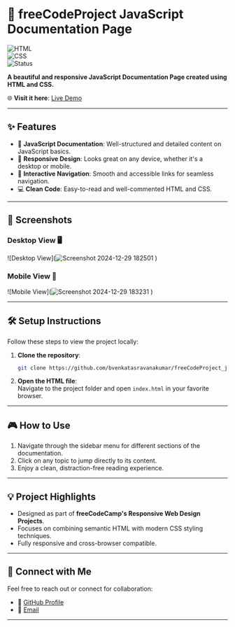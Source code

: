 # 🎨 **freeCodeProject JavaScript Documentation Page**  

![HTML](https://img.shields.io/badge/HTML-5-orange)  
![CSS](https://img.shields.io/badge/CSS-3-blue)  
![Status](https://img.shields.io/badge/Status-Completed-brightgreen)  

**A beautiful and responsive JavaScript Documentation Page created using HTML and CSS.**  

🌐 **Visit it here**: [Live Demo]([https://bvenkatasravankumar.github.io/freeCodeProject_javaScripteDocumentationPage/](https://bvenkatasravankumar.github.io/freeCodeProject_javaScripteDocumentationPage/))

---

## ✨ **Features**

- 📖 **JavaScript Documentation**: Well-structured and detailed content on JavaScript basics.  
- 🎨 **Responsive Design**: Looks great on any device, whether it's a desktop or mobile.  
- 🌟 **Interactive Navigation**: Smooth and accessible links for seamless navigation.  
- 💻 **Clean Code**: Easy-to-read and well-commented HTML and CSS.  

---

## 📸 **Screenshots**  

### Desktop View 🖥️  
![Desktop View](![Screenshot 2024-12-29 182501](https://github.com/user-attachments/assets/29589930-8c5b-4961-a9d5-da3a878739ba)
)

### Mobile View 📱  
![Mobile View](![Screenshot 2024-12-29 183231](https://github.com/user-attachments/assets/c5c01fc2-ffcc-4c52-af5f-5a4aa767efc9)
)

---

## 🛠️ **Setup Instructions**

Follow these steps to view the project locally:  

1. **Clone the repository**:  
   ```bash
   git clone https://github.com/bvenkatasravanakumar/freeCodeProject_javaScripteDocumentationPage.git
   ```
   
2. **Open the HTML file**:  
   Navigate to the project folder and open `index.html` in your favorite browser.
---

## 🎮 **How to Use**

1. Navigate through the sidebar menu for different sections of the documentation.  
2. Click on any topic to jump directly to its content.  
3. Enjoy a clean, distraction-free reading experience.  
---

## 💡 **Project Highlights**

- Designed as part of **freeCodeCamp's Responsive Web Design Projects**.  
- Focuses on combining semantic HTML with modern CSS styling techniques.  
- Fully responsive and cross-browser compatible.
---

## 🔗 **Connect with Me**  

Feel free to reach out or connect for collaboration:  

- 💼 [GitHub Profile](https://github.com/bvenkatasravanakumar)  
- 📧 [Email](mailto:venkatsravankumar2001@gmail.com)  
---
